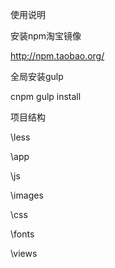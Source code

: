 使用说明

安装npm淘宝镜像

http://npm.taobao.org/

全局安装gulp

cnpm gulp install


项目结构


\less

\app

   \js

   \images

   \css

   \fonts

   \views




